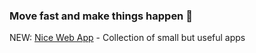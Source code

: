 ### Move fast and make things happen 🚀

NEW: [Nice Web App](https://niceweb.app) - Collection of small but useful apps
